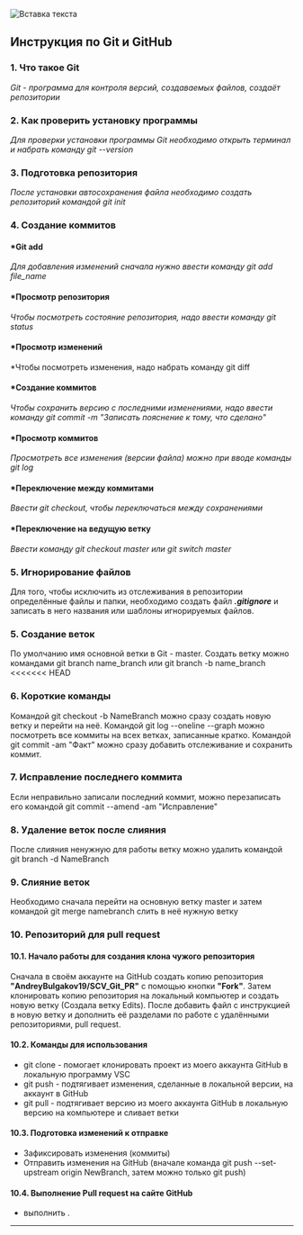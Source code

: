 ![Вставка текста](Хандэ.jpg)
## **Инструкция по Git и GitHub**

### **1. Что такое Git**
*Git - программа для контроля версий, создаваемых файлов, создаёт репозитории*
### **2. Как проверить установку программы**
*Для проверки установки программы Git необходимо открыть терминал и набрать команду git --version*
### **3. Подготовка репозитория**
*После установки автосохранения файла необходимо создать репозиторий командой git init*
### **4. Создание коммитов**
#### ***Git add**
*Для добавления изменений сначала нужно ввести команду git add file_name*
#### ***Просмотр репозитория**
*Чтобы посмотреть состояние репозитория, надо ввести команду git status*
#### ***Просмотр изменений**
*Чтобы посмотреть изменения, надо набрать команду git diff
#### ***Создание коммитов**
*Чтобы сохранить версию с последними изменениями, надо ввести команду git commit -m "Записать пояснение к тому, что сделано"*
#### ***Просмотр коммитов**
*Просмотреть все изменения (версии файла) можно при вводе команды git log*
#### ***Переключение между коммитами**
*Ввести git checkout, чтобы переключаться между сохранениями*
#### ***Переключение на ведущую ветку**
*Ввести команду git checkout master или git switch master*
### **5. Игнорирование файлов**
Для того, чтобы исключить из отслеживания в репозитории определённые файлы и папки, необходимо создать файл ***.gitignore*** и записать в него названия или шаблоны игнорируемых файлов.
### **5. Создание веток**
По умолчанию имя основной ветки в Git - master.
Создать ветку можно командами git branch name_branch или git branch -b name_branch
<<<<<<< HEAD
### **6. Короткие команды**
Командой git checkout -b NameBranch можно сразу создать новую ветку и перейти на неё.
Командой git log --oneline --graph можно посмотреть все коммиты на всех ветках, записанные кратко.
Командой git commit -am "Факт" можно сразу добавить отслеживание и сохранить коммит.
### **7. Исправление последнего коммита**
Если неправильно записали последний коммит, можно перезаписать его командой git commit --amend -am "Исправление"
### **8. Удаление веток после слияния**
После слияния ненужную  для работы ветку можно удалить командой git branch -d NameBranch
### **9. Слияние веток**
Необходимо сначала перейти на основную ветку master и затем командой git merge namebranch слить в неё нужную ветку
### **10. Репозиторий для pull request**
#### **10.1. Начало работы для создания клона чужого репозитория**
Сначала в своём аккаунте на GitHub создать копию репозитория **"AndreyBulgakov19/SCV_Git_PR"** с помощью кнопки **"Fork"**.
Затем клонировать копию репозитория на локальный компьютер и создать новую ветку (Создала ветку Edits).
После добавить файл с инструкцией в новую ветку и дополнить её разделами по работе с удалёнными репозиториями, pull request.
#### **10.2. Команды для использования**
* git clone - помогает клонировать проект из моего аккаунта GitHub в локальную программу VSC
* git push - подтягивает изменения, сделанные в локальной версии, на аккаунт в GitHub
* git pull - подтягивает версию из моего аккаунта GitHub в локальную версию на компьютере и сливает ветки
#### **10.3. Подготовка изменений к отправке**
* Зафиксировать изменения (коммиты)
* Отправить изменения на GitHub (вначале команда git push --set-upstream origin NewBranch, затем можно только git push)
#### **10.4. Выполнение **Pull request** на сайте GitHub**
*  выполнить .
---
